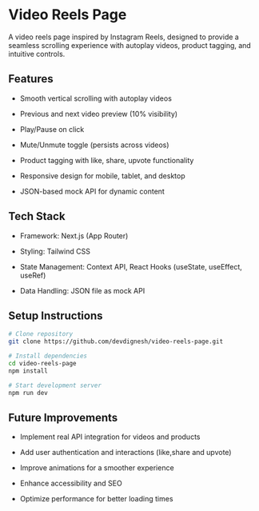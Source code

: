 <h1>Video Reels Page</h1>
A video reels page inspired by Instagram Reels, designed to provide a seamless scrolling experience with autoplay videos, product tagging, and intuitive controls.

## Features

- Smooth vertical scrolling with autoplay videos

- Previous and next video preview (10% visibility)

- Play/Pause on click

- Mute/Unmute toggle (persists across videos)

- Product tagging with like, share, upvote functionality

- Responsive design for mobile, tablet, and desktop

- JSON-based mock API for dynamic content

## Tech Stack

- Framework: Next.js (App Router)

- Styling: Tailwind CSS

- State Management: Context API, React Hooks (useState, useEffect, useRef)

- Data Handling: JSON file as mock API

## Setup Instructions

   ```bash
   # Clone repository
   git clone https://github.com/devdignesh/video-reels-page.git

   # Install dependencies
   cd video-reels-page
   npm install

   # Start development server
   npm run dev
   ```

## Future Improvements

- Implement real API integration for videos and products

- Add user authentication and interactions (like,share and upvote)

- Improve animations for a smoother experience

- Enhance accessibility and SEO

- Optimize performance for better loading times

